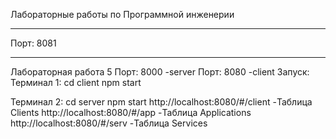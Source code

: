 Лабораторные работы по Программной инженерии
_________________________________________

Порт: 8081

_________________________________________

Лабораторная работа 5
Порт: 8000 -server
Порт: 8080 -client
Запуск: 
  Терминал 1: 
    cd client
    npm start
    
  Терминал 2: 
    cd server
    npm start
 http://localhost:8080/#/client -Таблица Clients
 http://localhost:8080/#/app -Таблица Applications
 http://localhost:8080/#/serv -Таблица Services
